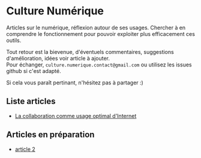 # Culture Numérique

Articles sur le numérique, réflexion autour de ses usages. Chercher à en comprendre le
fonctionnement pour pouvoir exploiter plus efficacement ces outils.

Tout retour est la bievenue, d'éventuels commentaires, suggestions d'amélioration, idées voir article à ajouter.  
Pour échanger, `culture.numerique.contact@gmail.com` ou utilisez les issues github si c'est adapté.

Si cela vous paraît pertinant, n'hésitez pas à partager :)

## Liste articles
- [La collaboration comme usage optimal d'Internet](collaboration_usage_optimal_internet.md)

## Articles en préparation
- [article 2](article2_brouillon.md)
